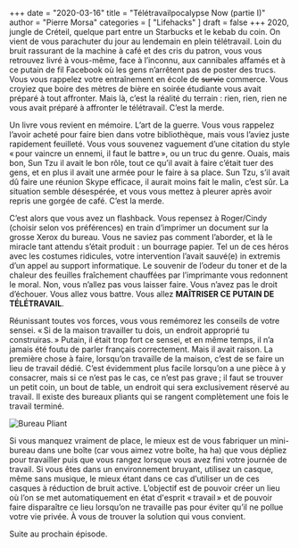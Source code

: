 +++
date        = "2020-03-16"
title       = "Télétravailpocalypse Now (partie I)"
author      = "Pierre Morsa"
categories  = [ "Lifehacks" ]
draft       = false
+++
2020, jungle de Créteil, quelque part entre un Starbucks et le kebab du coin. On vient de vous parachuter du jour au lendemain en plein télétravail. Loin du bruit rassurant de la machine à café et des cris du patron, vous vous retrouvez livré à vous-même, face à l’inconnu, aux cannibales affamés et à ce putain de fil Facebook où les gens n’arrêtent pas de poster des trucs. Vous vous rappelez votre entraînement en école de ~~survie~~ commerce. Vous croyiez que boire des mètres de bière en soirée étudiante vous avait préparé à tout affronter. Mais là, c’est la réalité du terrain : rien, rien, rien ne vous avait préparé à affronter le télétravail. C’est la merde.

Un livre vous revient en mémoire. L’art de la guerre. Vous vous rappelez l’avoir acheté pour faire bien dans votre bibliothèque, mais vous l’aviez juste rapidement feuilleté. Vous vous souvenez vaguement d’une citation du style « pour vaincre un ennemi, il faut le battre », ou un truc du genre. Ouais, mais bon, Sun Tzu il avait le bon rôle, tout ce qu’il avait à faire c’était tuer des gens, et en plus il avait une armée pour le faire à sa place. Sun Tzu, s’il avait dû faire une réunion Skype efficace, il aurait moins fait le malin, c’est sûr. La situation semble désespérée, et vous vous mettez à pleurer après avoir repris une gorgée de café. C’est la merde. 

C’est alors que vous avez un flashback. Vous repensez à Roger/Cindy (choisir selon vos préférences) en train d’imprimer un document sur la grosse Xerox du bureau. Vous ne saviez pas comment l’aborder, et là le miracle tant attendu s’était produit : un bourrage papier. Tel un de ces héros avec les costumes ridicules, votre intervention l’avait sauvé(e) in extremis d’un appel au support informatique. Le souvenir de l’odeur du toner et de la chaleur des feuilles fraîchement chauffées par l’imprimante vous redonnent le moral. Non, vous n’allez pas vous laisser faire. Vous n’avez pas le droit d’échouer. Vous allez vous battre. Vous allez **MAÎTRISER CE PUTAIN DE TÉLÉTRAVAIL**.

Réunissant toutes vos forces, vous vous remémorez les conseils de votre sensei. « Si de la maison travailler tu dois, un endroit approprié tu construiras. » Putain, il était trop fort ce sensei, et en même temps, il n’a jamais été foutu de parler français correctement. Mais il avait raison. La première chose à faire, lorsqu’on travaille de la maison, c’est de se faire un lieu de travail dédié. C’est évidemment plus facile lorsqu’on a une pièce à y consacrer, mais si ce n’est pas le cas, ce n’est pas grave ; il faut se trouver un petit coin, un bout de table, un endroit qui sera exclusivement réservé au travail. Il existe des bureaux pliants qui se rangent complètement une fois le travail terminé.

![Bureau Pliant](/pictures/2020/03/bureau-pliant.jpg)

Si vous manquez vraiment de place, le mieux est de vous fabriquer un mini-bureau dans une boîte (car vous aimez votre boîte, ha ha) que vous dépliez pour travailler puis que vous rangez lorsque vous avez fini votre journée de travail. Si vous êtes dans un environnement bruyant, utilisez un casque, même sans musique, le mieux étant dans ce cas d’utiliser un de ces casques à réduction de bruit active. L’objectif est de pouvoir créer un lieu où l’on se met automatiquement en état d'esprit « travail » et de pouvoir faire disparaître ce lieu lorsqu’on ne travaille pas pour éviter qu’il ne pollue votre vie privée. À vous de trouver la solution qui vous convient.

Suite au prochain épisode.
